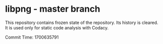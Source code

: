 # libpng - master branch

This repository contains frozen state of the repository.
Its history is cleared. It is used only for static code
analysis with Codacy.

Commit Time: 1700635791